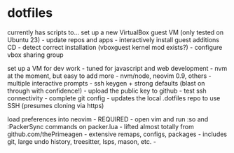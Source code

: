 # dotfiles

currently has scripts to...
set up a new VirtualBox guest VM (only tested on Ubuntu 23)
    - update repos and apps
    - interactively install guest additions CD
    - detect correct installation (vboxguest kernel mod exists?)
    - configure vbox sharing group

set up a VM for dev work
    - tuned for javascript and web development
        - nvm at the moment, but easy to add more
    - nvm/node, neovim 0.9, others
    - multiple interactive prompts
        - ssh keygen + strong defaults (blast on through with confidence!)
        - upload the public key to github
        - test ssh connectivity
    - complete git config
    - updates the local .dotfiles repo to use SSH (presumes cloning via https)

load preferences into neovim
    - REQUIRED - open vim and run :so and :PackerSync commands on packer.lua
    - lifted almost totally from github.com/thePrimeagen
    - extensive remaps, configs, packages
    - includes git, large undo history, treesitter, lsps, mason, etc.
    -
